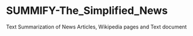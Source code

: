<h1>SUMMIFY-The_Simplified_News</h1>
Text Summarization of News Articles, Wikipedia pages and Text document
